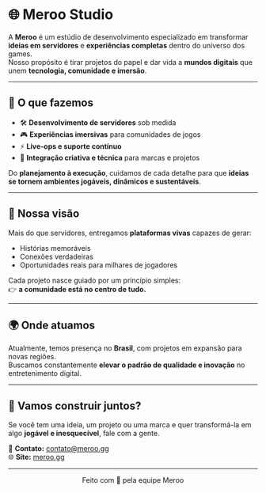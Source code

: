 # 🌐 Meroo Studio

A **Meroo** é um estúdio de desenvolvimento especializado em transformar **ideias em servidores** e **experiências completas** dentro do universo dos games.  
Nosso propósito é tirar projetos do papel e dar vida a **mundos digitais** que unem **tecnologia, comunidade e imersão**.

---

## 🚀 O que fazemos
- 🛠️ **Desenvolvimento de servidores** sob medida  
- 🎮 **Experiências imersivas** para comunidades de jogos  
- ⚡ **Live-ops e suporte contínuo**  
- 🧩 **Integração criativa e técnica** para marcas e projetos  

Do **planejamento à execução**, cuidamos de cada detalhe para que **ideias se tornem ambientes jogáveis, dinâmicos e sustentáveis**.

---

## 🎯 Nossa visão
Mais do que servidores, entregamos **plataformas vivas** capazes de gerar:
- Histórias memoráveis  
- Conexões verdadeiras  
- Oportunidades reais para milhares de jogadores  

Cada projeto nasce guiado por um princípio simples:  
👉 **a comunidade está no centro de tudo.**

---

## 🌍 Onde atuamos
Atualmente, temos presença no **Brasil**, com projetos em expansão para novas regiões.  
Buscamos constantemente **elevar o padrão de qualidade e inovação** no entretenimento digital.

---

## 🤝 Vamos construir juntos?
Se você tem uma ideia, um projeto ou uma marca e quer transformá-la em algo **jogável e inesquecível**, fale com a gente.  

📩 **Contato:** [contato@meroo.gg](mailto:contato@meroo.gg)  
🌐 **Site:** [meroo.gg](https://meroo.gg)  

---

<p align="center">
  Feito com 💜 pela equipe Meroo
</p>
